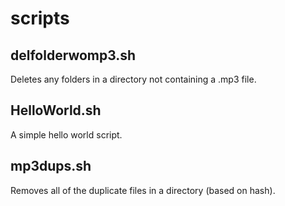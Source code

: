 # scripts

## delfolderwomp3.sh
Deletes any folders in a directory not containing a .mp3 file.

## HelloWorld.sh
A simple hello world script.

## mp3dups.sh
Removes all of the duplicate files in a directory (based on hash).
